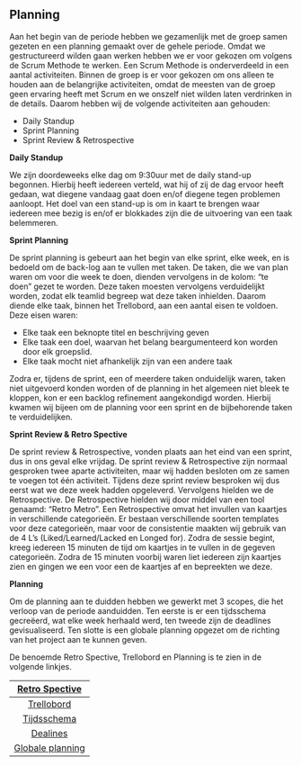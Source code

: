 ## Planning



Aan het begin van de periode hebben we gezamenlijk met de groep samen gezeten en een planning gemaakt over de gehele periode.
Omdat we gestructureerd wilden gaan werken hebben we er voor gekozen om volgens de Scrum Methode te werken.
Een Scrum Methode is onderverdeeld in een aantal activiteiten. Binnen de groep is er voor gekozen om ons alleen te houden aan de belangrijke activiteiten, omdat de meesten van de groep geen ervaring heeft met Scrum en we onszelf niet wilden laten verdrinken in de details. Daarom hebben wij de volgende activiteiten aan gehouden: 

* Daily Standup
* Sprint Planning
* Sprint Review & Retrospective

**Daily Standup**

We zijn doordeweeks elke dag om 9:30uur met de daily stand-up begonnen. Hierbij heeft iedereen verteld, wat hij of zij de dag ervoor heeft gedaan, wat diegene vandaag gaat doen en/of diegene tegen problemen aanloopt. Het doel van een stand-up is om in kaart te brengen waar iedereen mee bezig is en/of er blokkades zijn die de uitvoering van een taak belemmeren.

**Sprint Planning**

De sprint planning is gebeurt aan het begin van elke sprint, elke week, en is bedoeld om de back-log aan te vullen met taken. De taken, die we van plan waren om voor die week te doen, dienden vervolgens in de kolom: “te doen” gezet te worden. Deze taken moesten vervolgens verduidelijkt worden, zodat elk teamlid begreep wat deze taken inhielden. Daarom diende elke taak, binnen het Trellobord, aan een aantal eisen te voldoen. Deze eisen waren: 

* Elke taak een beknopte titel en beschrijving geven
* Elke taak een doel, waarvan het belang beargumenteerd kon worden door elk groepslid. 
* Elke taak mocht niet afhankelijk zijn van een andere taak

Zodra er, tijdens de sprint, een of meerdere taken onduidelijk waren, taken niet uitgevoerd konden worden of de planning in het algemeen niet bleek te kloppen, kon er een backlog refinement aangekondigd worden. Hierbij kwamen wij bijeen om de planning voor een sprint en de bijbehorende taken te verduidelijken. 


**Sprint Review & Retro Spective**

De sprint review & Retrospective, vonden plaats aan het eind van een sprint, dus in ons geval elke vrijdag. De sprint review & Retrospective zijn normaal gesproken twee aparte activiteiten, maar wij hadden besloten om ze samen te voegen tot één activiteit. Tijdens deze sprint review besproken wij dus eerst wat we deze week hadden opgeleverd. Vervolgens hielden we de Retrospective. De Retrospective hielden wij door middel van een tool genaamd: “Retro Metro”. Een Retrospective omvat het invullen van kaartjes in verschillende categorieën. Er bestaan verschillende soorten templates voor deze categorieën, maar voor de consistentie maakten wij gebruik van de 4 L’s (Liked/Learned/Lacked en Longed for). Zodra de sessie begint, kreeg iedereen 15 minuten de tijd om kaartjes in te vullen in de gegeven categorieën. Zodra de 15 minuten voorbij waren liet iedereen zijn kaartjes zien en gingen we een voor een de kaartjes af en bepreekten we deze.


**Planning**

Om de planning aan te duidden hebben we gewerkt met 3 scopes, die het verloop van de periode aanduidden. Ten eerste is er een tijdsschema gecreëerd, wat elke week herhaald werd, ten tweede zijn de deadlines gevisualiseerd. Ten slotte is een globale planning opgezet om de richting van het project aan te kunnen geven.

De benoemde Retro Spective, Trellobord en Planning is te zien in de volgende linkjes.


| [Retro Spective](https://github.com/Emir-Acikgoz-50/Minor-Data-Science/blob/main/Screenshots%20Overig/RETRO%20METRO.PNG)|
|:----:|
| [Trellobord](https://github.com/Emir-Acikgoz-50/Minor-Data-Science/blob/main/Screenshots%20Overig/trello.PNG)|
| [Tijdsschema](https://github.com/Emir-Acikgoz-50/Minor-Data-Science/blob/main/Screenshots%20Overig/tijdsschema.PNG)|
| [Dealines](https://github.com/Emir-Acikgoz-50/Minor-Data-Science/blob/main/Screenshots%20Overig/dealines.PNG)|
| [Globale planning](https://github.com/Emir-Acikgoz-50/Minor-Data-Science/blob/main/Screenshots%20Overig/globale%20planning.PNG)|

